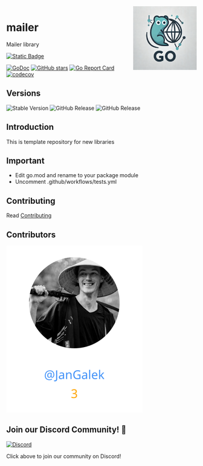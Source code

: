 <img align=right width="168" src="docs/gouef_logo.png">

# mailer
Mailer library

[![Static Badge](https://img.shields.io/badge/Github-gouef%2Fmailer-blue?style=for-the-badge&logo=github&link=github.com%2Fgouef%2Fmailer)](https://github.com/gouef/mailer)

[![GoDoc](https://pkg.go.dev/badge/github.com/gouef/mailer.svg)](https://pkg.go.dev/github.com/gouef/mailer)
[![GitHub stars](https://img.shields.io/github/stars/gouef/mailer?style=social)](https://github.com/gouef/mailer/stargazers)
[![Go Report Card](https://goreportcard.com/badge/github.com/gouef/mailer)](https://goreportcard.com/report/github.com/gouef/mailer)
[![codecov](https://codecov.io/github/gouef/mailer/branch/main/graph/badge.svg?token=YUG8EMH6Q8)](https://codecov.io/github/gouef/mailer)

## Versions
![Stable Version](https://img.shields.io/github/v/release/gouef/mailer?label=Stable&labelColor=green)
![GitHub Release](https://img.shields.io/github/v/release/gouef/mailer?label=RC&include_prereleases&filter=*rc*&logoSize=diago)
![GitHub Release](https://img.shields.io/github/v/release/gouef/mailer?label=Beta&include_prereleases&filter=*beta*&logoSize=diago)


## Introduction

This is template repository for new libraries

## Important

- Edit go.mod and rename to your package module
- Uncomment .github/workflows/tests.yml

## Contributing

Read [Contributing](CONTRIBUTING.md)

## Contributors

<div>
<span>
  <a href="https://github.com/JanGalek"><img src="https://raw.githubusercontent.com/gouef/mailer/refs/heads/contributors-svg/.github/contributors/JanGalek.svg" alt="JanGalek" /></a>
</span>
</div>

## Join our Discord Community! 🎉

[![Discord](https://img.shields.io/discord/1334331501462163509?style=for-the-badge&logo=discord&logoColor=white&logoSize=auto&label=Community%20discord&labelColor=blue&link=https%3A%2F%2Fdiscord.gg%2FwjGqeWFnqK
)](https://discord.gg/wjGqeWFnqK)

Click above to join our community on Discord!
